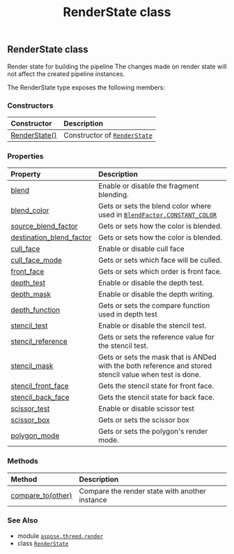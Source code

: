 ﻿---
title: RenderState class
second_title: Aspose.3D for Python via .NET API References
description: 
type: docs
weight: 260
url: /python-net/aspose.threed.render/renderstate/
is_root: false
---

## RenderState class

Render state for building the pipeline
The changes made on render state will not affect the created pipeline instances.



The RenderState type exposes the following members:

### Constructors
| Constructor | Description |
| :- | :- |
| [RenderState()](/3d/python-net/aspose.threed.render/renderstate/__init__/#) | Constructor of [`RenderState`](/3d/python-net/aspose.threed.render/renderstate) |


### Properties
| Property | Description |
| :- | :- |
| [blend](/3d/python-net/aspose.threed.render/renderstate/blend) | Enable or disable the fragment blending. |
| [blend_color](/3d/python-net/aspose.threed.render/renderstate/blend_color) | Gets or sets the blend color where used in [`BlendFactor.CONSTANT_COLOR`](/3d/python-net/aspose.threed.render/blendfactor#CONSTANT_COLOR) |
| [source_blend_factor](/3d/python-net/aspose.threed.render/renderstate/source_blend_factor) | Gets or sets how the color is blended. |
| [destination_blend_factor](/3d/python-net/aspose.threed.render/renderstate/destination_blend_factor) | Gets or sets how the color is blended. |
| [cull_face](/3d/python-net/aspose.threed.render/renderstate/cull_face) | Enable or disable cull face |
| [cull_face_mode](/3d/python-net/aspose.threed.render/renderstate/cull_face_mode) | Gets or sets which face will be culled. |
| [front_face](/3d/python-net/aspose.threed.render/renderstate/front_face) | Gets or sets which order is front face. |
| [depth_test](/3d/python-net/aspose.threed.render/renderstate/depth_test) | Enable or disable the depth test. |
| [depth_mask](/3d/python-net/aspose.threed.render/renderstate/depth_mask) | Enable or disable the depth writing. |
| [depth_function](/3d/python-net/aspose.threed.render/renderstate/depth_function) | Gets or sets the compare function used in depth test |
| [stencil_test](/3d/python-net/aspose.threed.render/renderstate/stencil_test) | Enable or disable the stencil test. |
| [stencil_reference](/3d/python-net/aspose.threed.render/renderstate/stencil_reference) | Gets or sets the reference value for the stencil test. |
| [stencil_mask](/3d/python-net/aspose.threed.render/renderstate/stencil_mask) | Gets or sets the mask that is ANDed with the both reference and stored stencil value when test is done. |
| [stencil_front_face](/3d/python-net/aspose.threed.render/renderstate/stencil_front_face) | Gets the stencil state for front face. |
| [stencil_back_face](/3d/python-net/aspose.threed.render/renderstate/stencil_back_face) | Gets the stencil state for back face. |
| [scissor_test](/3d/python-net/aspose.threed.render/renderstate/scissor_test) | Enable or disable scissor test |
| [scissor_box](/3d/python-net/aspose.threed.render/renderstate/scissor_box) | Gets or sets the scissor box |
| [polygon_mode](/3d/python-net/aspose.threed.render/renderstate/polygon_mode) | Gets or sets the polygon's render mode. |


### Methods
| Method | Description |
| :- | :- |
| [compare_to(other)](/3d/python-net/aspose.threed.render/renderstate/compare_to/#RenderState) | Compare the render state with another instance |



### See Also
* module [`aspose.threed.render`](..)
* class [`RenderState`](/3d/python-net/aspose.threed.render/renderstate)

